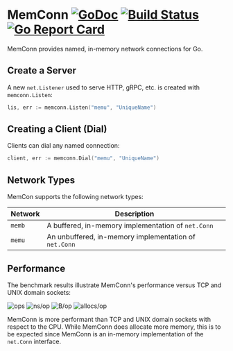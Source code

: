 # MemConn [![GoDoc](https://godoc.org/github.com/awnumar/memconn?status.svg)](http://godoc.org/github.com/awnumar/memconn) [![Build Status](http://travis-ci.org/akutz/memconn.svg?branch=master)](https://travis-ci.org/akutz/memconn) [![Go Report Card](http://goreportcard.com/badge/akutz/memconn)](http://goreportcard.com/report/akutz/memconn)
MemConn provides named, in-memory network connections for Go.

## Create a Server
A new `net.Listener` used to serve HTTP, gRPC, etc. is created with
`memconn.Listen`:

```go
lis, err := memconn.Listen("memu", "UniqueName")
```

## Creating a Client (Dial)
Clients can dial any named connection:

```go
client, err := memconn.Dial("memu", "UniqueName")
```

## Network Types
MemCon supports the following network types:

| Network | Description |
|---------|-------------|
| `memb`  | A buffered, in-memory implementation of `net.Conn` |
| `memu`  | An unbuffered, in-memory implementation of `net.Conn` |

## Performance
The benchmark results illustrate MemConn's performance versus TCP
and UNIX domain sockets:

![ops](https://imgur.com/o8mXla6.png "Ops (Larger is Better)")
![ns/op](https://imgur.com/8YvPmMU.png "Nanoseconds/Op (Smaller is Better)")
![B/op](https://imgur.com/vQSfIR2.png "Bytes/Op (Smaller is Better)")
![allocs/op](https://imgur.com/k263257.png "Allocs/Op (Smaller is Better)")

MemConn is more performant than TCP and UNIX domain sockets with respect
to the CPU. While MemConn does allocate more memory, this is to be expected
since MemConn is an in-memory implementation of the `net.Conn` interface.
